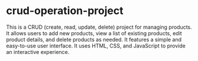 # crud-operation-project
This is a CRUD (create, read, update, delete) project for managing products. It allows users to add new products, view a list of existing products, edit product details, and delete products as needed. It features a simple and easy-to-use user interface. It uses HTML, CSS, and JavaScript to provide an interactive experience.

